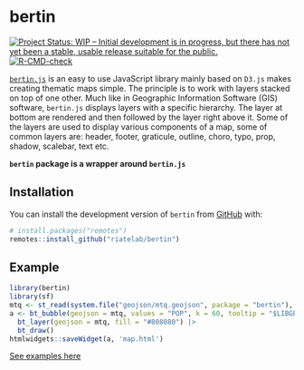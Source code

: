 
<!-- README.md is generated from README.Rmd. Please edit that file -->

# bertin

<!-- badges: start -->

[![Project Status: WIP – Initial development is in progress, but there
has not yet been a stable, usable release suitable for the
public.](https://www.repostatus.org/badges/latest/wip.svg)](https://www.repostatus.org/#wip)
[![R-CMD-check](https://github.com/riatelab/bertinR/actions/workflows/R-CMD-check.yaml/badge.svg)](https://github.com/riatelab/bertinR/actions/workflows/R-CMD-check.yaml)
<!-- badges: end -->

[`bertin.js`](https://github.com/neocarto/bertin) is an easy to use
JavaScript library mainly based on `D3.js` makes creating thematic maps
simple. The principle is to work with layers stacked on top of one
other. Much like in Geographic Information Software (GIS) software,
`bertin.js` displays layers with a specific hierarchy. The layer at
bottom are rendered and then followed by the layer right above it. Some
of the layers are used to display various components of a map, some of
common layers are: header, footer, graticule, outline, choro, typo,
prop, shadow, scalebar, text etc.

**`bertin` package is a wrapper around `bertin.js`**

## Installation

You can install the development version of `bertin` from
[GitHub](https://github.com/riatelab/bertin) with:

``` r
# install.packages("remotes")
remotes::install_github("riatelab/bertin")
```

## Example

``` r
library(bertin)
library(sf)
mtq <- st_read(system.file("geojson/mtq.geojson", package = "bertin"), quiet = TRUE)
a <- bt_bubble(geojson = mtq, values = "POP", k = 60, tooltip = "$LIBGEO") |>
  bt_layer(geojson = mtq, fill = "#808080") |>
  bt_draw()
htmlwidgets::saveWidget(a, 'map.html')
```

[See examples here](https://riatelab.github.io/bertin)

